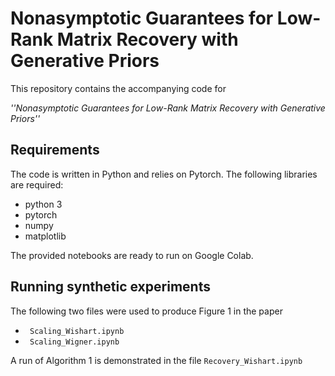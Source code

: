 ﻿# Nonasymptotic Guarantees for Low-Rank Matrix Recovery with Generative Priors

This repository contains the accompanying code for

*''Nonasymptotic Guarantees for Low-Rank Matrix Recovery with Generative Priors''*

## Requirements

The code is written in Python and relies on Pytorch. The following libraries are required:

-   python 3
-   pytorch
-   numpy
-   matplotlib

The provided notebooks are ready to run on Google Colab.

## Running synthetic experiments
The following two files were used to produce Figure 1 in the paper
-  ` Scaling_Wishart.ipynb`
-  ` Scaling_Wigner.ipynb`

A run of Algorithm 1 is demonstrated in the file `Recovery_Wishart.ipynb`

